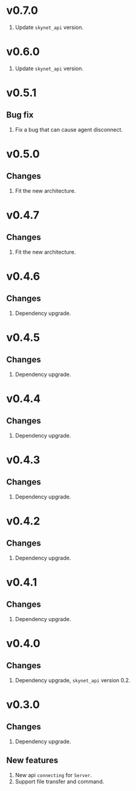 # v0.7.0
1. Update `skynet_api` version.

# v0.6.0
1. Update `skynet_api` version.

# v0.5.1
## Bug fix
1. Fix a bug that can cause agent disconnect.

# v0.5.0
## Changes
1. Fit the new architecture.

# v0.4.7
## Changes
1. Fit the new architecture.

# v0.4.6
## Changes
1. Dependency upgrade.

# v0.4.5
## Changes
1. Dependency upgrade.

# v0.4.4
## Changes
1. Dependency upgrade.

# v0.4.3
## Changes
1. Dependency upgrade.

# v0.4.2
## Changes
1. Dependency upgrade.

# v0.4.1
## Changes
1. Dependency upgrade.

# v0.4.0
## Changes
1. Dependency upgrade, `skynet_api` version 0.2.

# v0.3.0
## Changes
1. Dependency upgrade.

## New features
1. New api `connecting` for `Server`.
2. Support file transfer and command.
